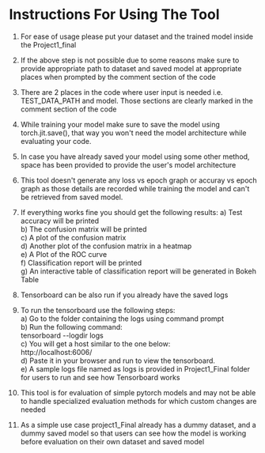 # Instructions For Using The Tool
1. For ease of usage please put your dataset and the trained model inside the Project1_final
2. If the above step is not possible due to some reasons make sure to provide appropriate path to dataset and saved model at appropriate places when prompted by the comment section of the code 
3. There are 2 places in the code where user input is needed i.e. TEST_DATA_PATH and model. Those sections are clearly marked in the comment section of the code
4. While training your model make sure to save the model using torch.jit.save(), that way you won't need the model architecture while evaluating your code.
5. In case you have already saved your model using some other method, space has been provided to provide the user's model architecture
6. This tool doesn't generate any loss vs epoch graph or accuray vs epoch graph as those details are recorded while training the model and can't be retrieved from saved model.
7. If everything works fine you should get the following results:
    a) Test accuracy will be printed<br/>
    b) The confusion matrix will be printed<br/>
    c) A plot of the confusion matrix<br/>
    d) Another plot of the confusion matrix in a heatmap <br/>
    e) A Plot of the ROC curve <br/>
    f) Classification report will be printed<br/>
    g) An interactive table of classification report will be generated in Bokeh Table <br/>
    
8. Tensorboard can be also run if you already have the saved logs
9. To run the tensorboard use the following steps:<br/>
    a) Go to the folder containing the logs using command prompt<br/>
    b) Run the following command:<br/>
        tensorboard --logdir logs<br/>
    c) You will get a host similar to the one below:<br/>
        http://localhost:6006/ <br/>
    d) Paste it in your browser and run to view the tensorboard.<br/>
    e) A sample logs file named as logs is provided in Project1_Final folder for users to run and see how Tensorboard works
   
10. This tool is for evaluation of simple pytorch models and may not be able to handle specialized evaluation methods for which custom changes are needed
11. As a simple use case project1_Final already has a dummy dataset, and a dummy saved model so that users can see how the model is working before evaluation on their own dataset and saved model

   